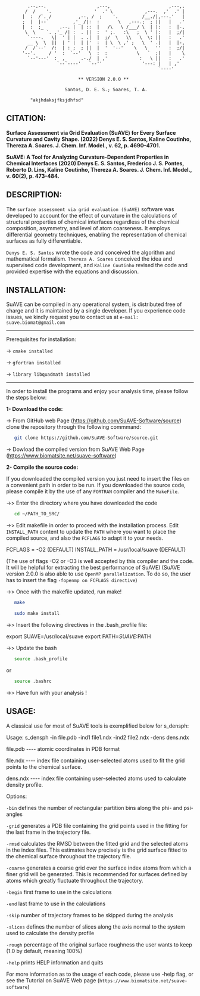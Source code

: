             .--.--.                   ,---,                      ,---,. 
           /  /    '.                '  .' \            ,---.  ,'  .' | 
          |  :  /`. /          ,--, /  ;    '.         /__./|,---.'   | 
          ;  |  |--`         ,'_ /|:  :       \   ,---.;  ; ||   |   .' 
          |  :  ;_      .--. |  | ::  |   /\   \ /___/ \  | |:   :  |-, 
           \  \    `. ,'_ /| :  . ||  :  ' ;.   :\   ;  \ ' |:   |  ;/| 
            `----.   \|  ' | |  . .|  |  ;/  \   \\   \  \: ||   :   .' 
            __ \  \  ||  | ' |  | |'  :  | \  \ ,' ;   \  ' .|   |  |-, 
           /  /`--'  /:  | : ;  ; ||  |  '  '--'    \   \   ''   :  ;/| 
          '--'.     / '  :  `--'   \  :  :           \   `  ;|   |    \ 
            `--'---'  :  ,      .-./  | ,'            :   \ ||   :   .' 
                       `--`----'   `--''               '---: |   | ,'   
                                                             `----'    
         
                               ** VERSION 2.0.0 **
 
                          Santos, D. E. S.; Soares, T. A.
 
             "akjhdaksjfksjdhfsd"
 ## CITATION: 

 **Surface Assessment via Grid Evaluation (SuAVE) for Every Surface Curvature and Cavity 
 Shape. (2022) Denys E. S. Santos, Kaline Coutinho, Thereza A. Soares. J. Chem. Inf. Model.,
 v. 62, p. 4690–4701.**


 **SuAVE: A Tool for Analyzing Curvature-Dependent Properties in Chemical Interfaces
 (2020) Denys E. S. Santos, Frederico J. S. Pontes, Roberto D. Lins, Kaline Coutinho, 
 Thereza A. Soares. J. Chem. Inf. Model., v. 60(2), p. 473-484.**


 ## DESCRIPTION: 

 The `surface assessment via grid evaluation (SuAVE)` software was developed to account 
 for the effect of curvature in the calculations of structural properties of chemical 
 interfaces regardless of the chemical composition, asymmetry, and level of atom coarseness. 
 It employs differential geometry techniques, enabling the representation of chemical 
 surfaces as fully differentiable. 


 `Denys E. S. Santos` wrote the code and conceived the algorithm and mathematical formalism. 
 `Thereza A. Soares` conceived the idea and supervised code development, and `Kaline Coutinho`
 revised the code and provided expertise with the equations and discussion.  


 ## INSTALLATION:

 SuAVE can be compiled in any operational system, is distributed free of charge and
 it is maintained by a single developer. If you experience code issues, we kindly 
 request you to contact us at `e-mail: suave.biomat@gmail.com`

 ---------------------------------

 Prerequisites for installation:
 
 -> `cmake installed`
   
 -> `gfortran installed`

 -> `library libquadmath installed` 

 ----------------------------------

 In order to install the programs and enjoy your analysis time, please follow the steps 
 below:

 **1- Download the code:**

-> From GitHub web Page (https://github.com/SuAVE-Software/source) 
   clone the repository through the following commmand:


```bash
   git clone https://github.com/SuAVE-Software/source.git
```


-> Dowload the compiled version from SuAVE Web Page 
   (https://www.biomatsite.net/suave-software)

 **2- Compile the source code:**

 If you downloaded the compiled version you just need to insert the files on a 
 convenient path in order to be run. If you downloaded the source code, please compile
 it by the use of any `FORTRAN` compiler and the `MakeFile`. 
 
 ->> Enter the directory where you have downloaded the code


```bash
   cd ~/PATH_TO_SRC/
```

 ->> Edit makefile in order to proceed with the installation process. Edit `INSTALL_PATH`
     content to update the `PATH` where you want to place the compiled source, and also
     the `FCFLAGS` to adapt it to your needs.

    
   FCFLAGS = -O2 (DEFAULT)
   INSTALL_PATH = /usr/local/suave (DEFAULT)


   (The use of flags -O2 or -O3 is well accepted by this compiler and the code. It will be 
   helpful for extracting the best performance of SuAVE)
   (SuAVE version 2.0.0 is also able to use `OpenMP parallelization`. To do so, the user has to 
   insert the flag `-fopenmp on FCFLAGS directive`)
 
 ->> Once with the makefile updated, run make!

```bash
   make
```


```bash
   sudo make install
```


 ->> Insert the following directives in the .bash_profile file:

   export SUAVE=/usr/local/suave
   export PATH=$SUAVE:$PATH

 ->> Update the bash


```bash
   source .bash_profile
```


   or


```bash
   source .bashrc
```


 ->> Have fun with your analysis !


 ## USAGE:

 A classical use for most of SuAVE tools is exemplified below for s_densph:

 Usage: s_densph -in file.pdb -ind1 file1.ndx -ind2 file2.ndx -dens dens.ndx
 
 file.pdb ---- atomic coordinates in PDB format

 file.ndx ---- index file containing user-selected atoms used to fit the grid points to 
 the chemical surface.

 dens.ndx ---- index file containing user-selected atoms used to calculate density profile.
 

 Options:
 
 `-bin`             defines the number of rectangular partition bins along the phi- and 
                  psi-angles
 
 `-grid`            generates a PDB file containing the grid points used in the fitting 
                  for the last frame in the trajectory file.
 
 `-rmsd`            calculates the RMSD between the fitted grid and the selected atoms in the 
                  index files. This estimates how precisely is the grid surface fitted to the
                  chemical surface throughout the trajectory file.
 
 `-coarse`          generates a coarse grid over the surface index atoms from which a finer grid 
 		  will be generated. This is recommended for surfaces defined by atoms which 
		  greatly fluctuate throughout the trajectory. 
 
 `-begin`           first frame to use in the calculations
 
 `-end`             last frame to use in the calculations
 
 `-skip`            number of trajectory frames to be skipped during the analysis 
 
 `-slices`          defines the number of slices along the axis normal to the system used 
 		  to calculate the density profile
 
 `-rough`           percentage of the original surface roughness the user wants to keep 
 		  (1.0 by default, meaning 100%)
 
 `-help`            prints HELP information and quits


 For more information as to the usage of each code, please use -help flag, or see the Tutorial on SuAVE
 Web page (`https://www.biomatsite.net/suave-software`) 
